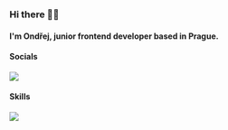 ### Hi there 👋🏻

#### I'm Ondřej, junior frontend developer based in Prague.

#### Socials

[![](https://skillicons.dev/icons?i=linkedin)](https://www.linkedin.com/in/ond%C5%99ej-vo%C5%A1mera-192127248/)

#### Skills

[![](https://skillicons.dev/icons?i=html,css,js,react,git)]()
